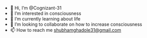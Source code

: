 - 👋 Hi, I’m @Cognizant-31
- 👀 I’m interested in consciousness 
- 🌱 I’m currently learning about life 
- 💞️ I’m looking to collaborate on how to increase consciousness
- 📫 How to reach me shubhamghadole31@gmail.com 

<!---
Cognizant-31/Cognizant-31 is a ✨ special ✨ repository because its `README.md` (this file) appears on your GitHub profile.
You can click the Preview link to take a look at your changes.
--->
